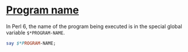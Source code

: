 [1]: https://rosettacode.org/wiki/Program_name

# [Program name][1]

In Perl 6, the name of the program being executed is in the special global variable `$*PROGRAM-NAME`.

```perl
say $*PROGRAM-NAME;
```